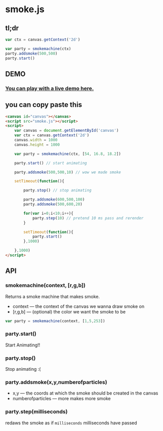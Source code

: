 <span style='text-align: center; font-family: lobster'><h1>smoke.js</h1></span>

## tl;dr
```javascript
var ctx = canvas.getContext('2d')

var party = smokemachine(ctx)
party.addsmoke(500,500)
party.start()
```

## DEMO

### [You can play with a live demo here.](http://omrelli.ug/smoke.js/)

## you can copy paste this
```html
<canvas id="canvas"></canvas>
<script src="smoke.js"></script>
<script>
	var canvas = document.getElementById('canvas')
	var ctx = canvas.getContext('2d')
	canvas.width = 1000
	canvas.height = 1000

	var party = smokemachine(ctx, [54, 16.8, 18.2])

	party.start() // start animating

	party.addsmoke(500,500,10) // wow we made smoke

	setTimeout(function(){

		party.stop() // stop animating

		party.addsmoke(600,500,100)
		party.addsmoke(500,600,20)

		for(var i=0;i<10;i++){
			party.step(10) // pretend 10 ms pass and rerender
		}

		setTimeout(function(){
			party.start()
		},1000)

	},1000)
</script>
```
## API


### smokemachine(context, [r,g,b])
Returns a smoke machine that makes smoke.

* context — the context of the canvas we wanna draw smoke on
* [r,g,b] — (optional) the color we want the smoke to be

```javascript
var party = smokemachine(context, [1,5,253])
```

### party.start()

Start Animating!!


### party.stop()

Stop animating :(

### party.addsmoke(x,y,numberofparticles)

* x,y — the coords at which the smoke should be created in the canvas
* numberofparticles — more makes more smoke

### party.step(milliseconds)
redaws the smoke as if `milliseconds` milliseconds have passed
